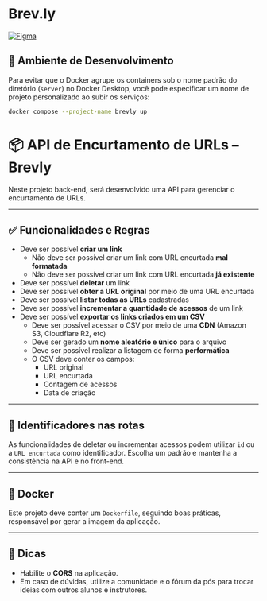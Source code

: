 # Brev.ly

[![Figma](https://img.shields.io/badge/Figma-Design-blue?logo=figma)](https://www.figma.com/file/SEU_LINK_AQUI/Brevly-Design)

## 🚀 Ambiente de Desenvolvimento

Para evitar que o Docker agrupe os containers sob o nome padrão do diretório (`server`) no Docker Desktop, você pode especificar um nome de projeto personalizado ao subir os serviços:

```bash
docker compose --project-name brevly up
```

# 📦 API de Encurtamento de URLs – Brevly

Neste projeto back-end, será desenvolvido uma API para gerenciar o encurtamento de URLs.

---

## ✅ Funcionalidades e Regras

- Deve ser possível **criar um link**
  - Não deve ser possível criar um link com URL encurtada **mal formatada**
  - Não deve ser possível criar um link com URL encurtada **já existente**
- Deve ser possível **deletar** um link
- Deve ser possível **obter a URL original** por meio de uma URL encurtada
- Deve ser possível **listar todas as URLs** cadastradas
- Deve ser possível **incrementar a quantidade de acessos** de um link
- Deve ser possível **exportar os links criados em um CSV**
  - Deve ser possível acessar o CSV por meio de uma **CDN** (Amazon S3, Cloudflare R2, etc)
  - Deve ser gerado um **nome aleatório e único** para o arquivo
  - Deve ser possível realizar a listagem de forma **performática**
  - O CSV deve conter os campos:
    - URL original
    - URL encurtada
    - Contagem de acessos
    - Data de criação

---

## 🔁 Identificadores nas rotas

As funcionalidades de deletar ou incrementar acessos podem utilizar `id` ou a `URL encurtada` como identificador.
Escolha um padrão e mantenha a consistência na API e no front-end.

---

## 🐳 Docker

Este projeto deve conter um `Dockerfile`, seguindo boas práticas, responsável por gerar a imagem da aplicação.

---

## 🧠 Dicas

- Habilite o **CORS** na aplicação.
- Em caso de dúvidas, utilize a comunidade e o fórum da pós para trocar ideias com outros alunos e instrutores.
